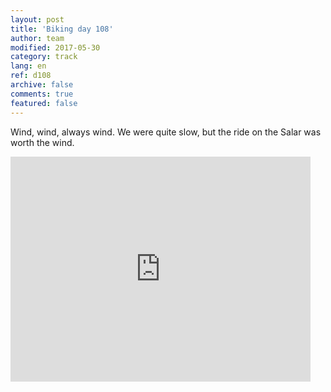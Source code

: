 ```yaml
---   
layout: post 
title: 'Biking day 108'  
author: team 
modified: 2017-05-30
category: track 
lang: en 
ref: d108
archive: false 
comments: true 
featured: false 
--- 
```


 Wind, wind, always wind. We were quite slow, but the ride on the Salar was worth the wind.

<iframe width='480' height='360' src='http://track-kit.net/maps_s3/?v=embed&track=239603.gpx' frameborder='0' allowfullscreen></iframe>